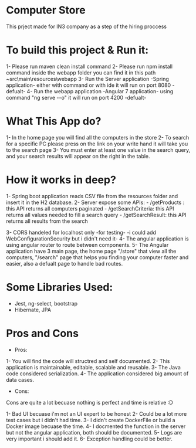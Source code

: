 # Computer Store

This prject made for IN3 company as a step of the hiring proccess

# To build this project & Run it: 

1- Please run maven clean install command
2- Please run npm install command inside the webapp folder you can find it in this path ~src\main\resources\webapp
3- Run the Server application -Spring application- either with command or with ide it will run on port 8080 -defualt-
4- Run the webapp application -Angular 7 application- using command "ng serve --o" it will run on port 4200 -defualt-


# What This App do? 

1- In the home page you will find all the computers in the store
2- To search for a specific PC please press on the link on your write hand it will take you to the search page
3- You must enter at least one value in the search query, and your search results will appear on the right in the table.

# How it works in deep? 

1- Spring boot application reads CSV file from the resources folder and insert it in the H2 database.
2- Server expose some APIs: - /getProducts : this API returns all computers paginated 
							- /getSearchCriteria: this API returns all values needed to fill a search query	
							- /getSearchResult: this API returns all results from the search
							
3- CORS handeled for localhost only -for testing- -i could add WebConfigurationSecurity but i didn't need it-
4- The angular application is using angular router to route between components.
5- The Angular application have 3 main page, the home page "/store" that view all the computers,
	"/search" page that helps you finding your computer faster and easier,
	also a defualt page to handle bad routes.

# Some Libraries Used:

- Jest, ng-select, bootstrap
- Hibernate, JPA

# Pros and Cons

- Pros: 

1- You will find the code will structred and self documented.
2- This application is maintainable, editable, scalable and reusable.
3- The Java code considered serialization.
4- The application considered big amount of data cases.

- Cons:

Cons are quite a lot becuase nothing is perfect and time is relative :D

1- Bad UI becuase i'm not an UI expert to be honest
2- Could be a lot more test cases but i didn't had time.
3- I didn't create DockerFile or build a Docker image becuase the time.
4- I docmented the function in the server but not the angular application, both should be documented.
5- Logs are very important i should add it.
6- Exception handling could be better.